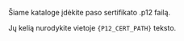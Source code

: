 Šiame kataloge įdėkite paso sertifikato .p12 failą.

Jų kelią nurodykite vietoje `{P12_CERT_PATH}` teksto.